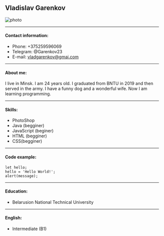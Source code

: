 ## Vladislav Garenkov

![photo](https://i.ibb.co/sv2GDSd/Photo-Vlad.jpg)

---
#### Contact information:
* Phone: +375259596069
* Telegram: @Garenkov23
* E-mail: vladgarenkov@gmai.com

---
#### About me:
I live in Minsk. I am 24 years old. I graduated from BNTU in 2019 and then served in the army. I have a funny dog and a wonderful wife. Now I am learning programming.

---
#### Skills:
* PhotoShop
* Java (begginer)
* JavaScript (beginer)
* HTML (begginer)
* CSS(begginer)

---
#### Code example:
```
let hello;
hello = 'Hello World!';
alert(message);
```

---
#### Education:
* Belarusion National Technical University

---
#### English:
* Intermediate (B1)
